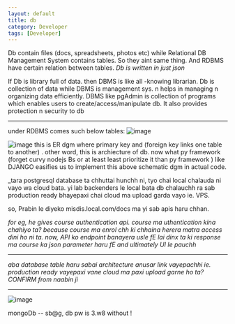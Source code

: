 ```yaml
---
layout: default
title: db
category: Developer
tags: [Developer]
---
```


Db contain files (docs, spreadsheets, photos etc) while Relational DB Management System contains tables.
So they aint same thing.     And RDBMS have certain relation between tables.  _Db is written in just json_

If Db is library full of data. then DBMS is like all -knowing librarian. 
Db is collection of data while DBMS is management sys. n helps in managing n organizing data efficiently.
DBMS like pgAdmin is collection of programs which enables users to create/access/manipulate db. It also provides protection n security to db

 --- 
 under RDBMS comes such below tables:
![image](https://github.com/sbibek086/write-the-docs/assets/11883023/fb76af26-25ec-4c02-b3fa-c7b156f2ce62)

![image](https://user-images.githubusercontent.com/11883023/217697986-53c01ff3-c486-4e13-a089-f8c8ec0e2476.png)
this is ER dgm where primary key and (foreign key links one table to another) . other word, this is archiecture of db.
now what py framework (forget curvy nodejs Bs or at least least prioritize it than py framework ) like DJANGO easifies us to implement this above schematic dgm in actual code.

_tara postgresql database ta chhuttai hunchh ni, tyo chai local chalauda ni vayo wa cloud bata. yi lab backenders le local bata db chalauchh ra sab production ready bhayepaxi chai cloud ma upload garda vayo ie. VPS.

so, Prabin le diyeko misdis.local.com/docs ma yi sab apis haru chhan.

_for eg, he gives course authentication api. course ma uthentication kina chahiyo ta? because course ma enrol chh ki chhaina herera matra access dini ho ni ta.
now, API ko endpoint banayera usle fE lai dinx ta ki response ma course ka json parameter haru fE and ultimately UI le pauchh_ 

---
_aba database table haru sabai architecture anusar link vayepachhi ie. production ready vayepaxi vane cloud ma paxi upload garne ho ta? CONFIRM from naabin ji_

---
![image](https://user-images.githubusercontent.com/11883023/217716248-a661201a-496a-4250-ac64-50d24c0c0430.png)

mongoDb --  sb@g, db pw is 3.w8 without !
